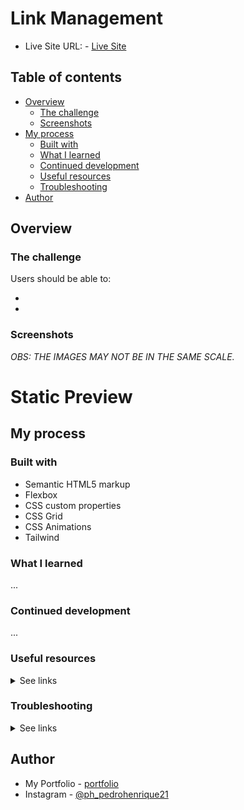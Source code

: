 # Link Management

- Live Site URL: - <a href="#" target="_blank" alt="">Live Site</a>

## Table of contents

- [Overview](#overview)
  - [The challenge](#the-challenge)
  - [Screenshots](#screenshots)
- [My process](#my-process)
  - [Built with](#built-with)
  - [What I learned](#what-i-learned)
  - [Continued development](#continued-development)
  - [Useful resources](#useful-resources)
  - [Troubleshooting](#trouble-shooting)
- [Author](#author)

## Overview

### The challenge

Users should be able to:

-
-

### Screenshots

_OBS: THE IMAGES MAY NOT BE IN THE SAME SCALE._

# Static Preview

## My process

### Built with

- Semantic HTML5 markup
- Flexbox
- CSS custom properties
- CSS Grid
- CSS Animations
- Tailwind

### What I learned

...

### Continued development

...

### Useful resources

<details>
  <summary>See links</summary>

  - <a href="https://www.lukew.com/ff/entry.asp?1927&" alt="Designing for Large Screen Smartphones" target="_blank">Designing for Large Screen Smartphones</a>
  - <a href="https://www.youtube.com/watch?v=gpJKj45AikY" alt="Youtube video: Next.js Image Optimization with Image Component" target="_blank">Next.js Image Optimization with Image Component</a>
  - <a href="https://ausi.github.io/respimagelint/" alt="A link to a image formater for NextJs" target="_blank">RespImageLint - Linter for Responsive Images</a>

</details>


### Troubleshooting

<details>
  <summary>See links</summary>

  - <a href="https://nextjs.org/docs/messages/next-router-not-mounted" alt="`NextRouter` was not mounted" target="_blank">`NextRouter` was not mounted</a>
  - <a href="https://nextjs.org/docs/app/api-reference/functions/use-pathname" alt="`usePathname" target="_blank">usePathname</a>
  - <a href="https://stackoverflow.com/questions/76181096/typeerror-createcontext-only-works-in-client-components-add-the-use-client-d/76181667#76181667" alt="How to use nextUI on server components" target="_blank">How to use nextUI on server components</a>

</details>

## Author

- My Portfolio - [portfolio](https://pedro-meuportfolio.netlify.app)
- Instagram - [@ph_pedrohenrique21](https://www.instagram.com/ph_pedrohenrique21/)
